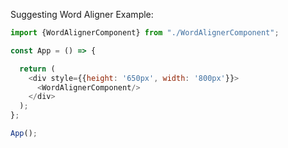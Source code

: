 Suggesting Word Aligner Example:

```js
import {WordAlignerComponent} from "./WordAlignerComponent";

const App = () => {

  return (
    <div style={{height: '650px', width: '800px'}}>
      <WordAlignerComponent/>
    </div>
  );
};

App();
```

